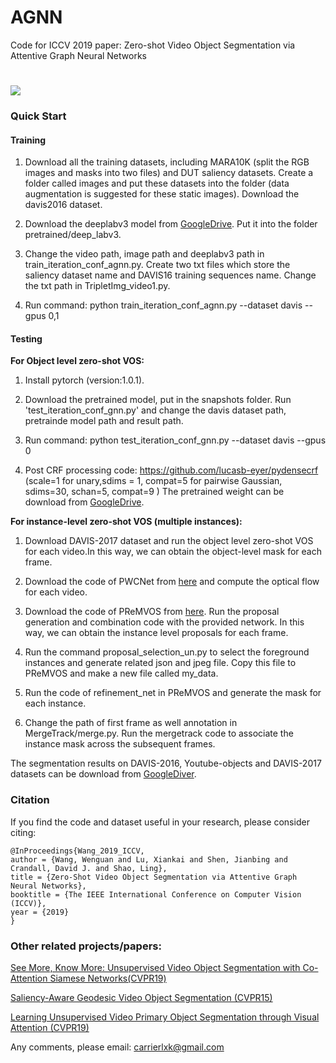 # AGNN
Code for ICCV 2019 paper: Zero-shot Video Object Segmentation via Attentive Graph Neural Networks
#
![](../master/framework.png)
### Quick Start

#### Training
1. Download all the training datasets, including MARA10K (split the RGB images and masks into two files) and DUT saliency datasets. Create a folder called images and put these datasets into the folder (data augmentation is suggested for these static images). Download the davis2016 dataset. 

2. Download the deeplabv3 model from [GoogleDrive](https://drive.google.com/open?id=1hy0-BAEestT9H4a3Sv78xrHrzmZga9mj). Put it into the folder pretrained/deep_labv3.

3. Change the video path, image path and deeplabv3 path in train_iteration_conf_agnn.py.  Create two txt files which store the saliency dataset name and DAVIS16 training sequences name. Change the txt path in TripletImg_video1.py.

4. Run command: python train_iteration_conf_agnn.py --dataset davis --gpus 0,1

#### Testing
**For Object level zero-shot VOS:**

1. Install pytorch (version:1.0.1).

2. Download the pretrained model, put in the snapshots folder. Run 'test_iteration_conf_gnn.py' and change the davis dataset path, pretrainde model path and result path.

3. Run command:  python test_iteration_conf_gnn.py --dataset davis --gpus 0

4. Post CRF processing code: https://github.com/lucasb-eyer/pydensecrf (scale=1 for unary,sdims = 1, compat=5 for pairwise Gaussian, sdims=30, schan=5, compat=9
)
The pretrained weight can be download from [GoogleDrive](https://drive.google.com/open?id=1w4hWVC7ZTTVDJCQN6-vOVLY9JLJCru7G).

**For instance-level zero-shot VOS (multiple instances):**

1. Download DAVIS-2017 dataset and run the object level zero-shot VOS for each video.In this way, we can obtain the object-level mask for each frame. 

2. Download the code of PWCNet from [here](https://github.com/sniklaus/pytorch-pwc) and compute the optical flow for each video.

3. Download the code of PReMVOS from [here](https://github.com/JonathonLuiten/PReMVOS). Run the proposal generation and combination code with the provided network. In this way, we can obtain the instance level proposals for each frame. 

4. Run the command proposal_selection_un.py to select the foreground instances and generate related json and jpeg file. Copy this file to PReMVOS and make a new file called my_data.

5. Run the code of refinement_net in PReMVOS and generate the mask for each instance.

6. Change the path of first frame as well annotation in MergeTrack/merge.py. Run the mergetrack code to associate the instance mask across the subsequent frames.


The segmentation results on DAVIS-2016, Youtube-objects and DAVIS-2017 datasets can be download from [GoogleDiver](https://drive.google.com/open?id=1w5nRgUdUz-OxUhEYjytYDXB_xa2r983_).


### Citation
If you find the code and dataset useful in your research, please consider citing:
```
@InProceedings{Wang_2019_ICCV,  
author = {Wang, Wenguan and Lu, Xiankai and Shen, Jianbing and Crandall, David J. and Shao, Ling},  
title = {Zero-Shot Video Object Segmentation via Attentive Graph Neural Networks},  
booktitle = {The IEEE International Conference on Computer Vision (ICCV)},  
year = {2019}  
}
```
### Other related projects/papers:
[See More, Know More: Unsupervised Video Object Segmentation with Co-Attention Siamese Networks(CVPR19)](https://github.com/carrierlxk/COSNet)

[Saliency-Aware Geodesic Video Object Segmentation (CVPR15)](https://github.com/wenguanwang/saliencysegment)

[Learning Unsupervised Video Primary Object Segmentation through Visual Attention (CVPR19)](https://github.com/wenguanwang/AGS)

Any comments, please email: carrierlxk@gmail.com
